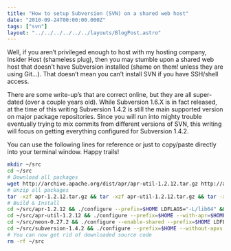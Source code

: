 ```yaml
---
title: "How to setup Subversion (SVN) on a shared web host"
date: "2010-09-24T00:00:00.000Z"
tags: ["svn"]
layout: "../../../../../../layouts/BlogPost.astro"
---
```


Well, if you aren’t privileged enough to host with my hosting company, Insider Host (shameless plug), then you may stumble upon a shared web host that doesn’t have Subversion installed (shame on them! unless they are using Git…). That doesn’t mean you can’t install SVN if you have SSH/shell access.

There are some write-up’s that are correct online, but they are all super-dated (over a couple years old). While Subversion 1.6.X is in fact released, at the time of this writing Subversion 1.4.2 is still the main supported version on major package repositories. Since you will run into mighty trouble eventually trying to mix commits from different versions of SVN, this writing will focus on getting everything configured for Subversion 1.4.2.

You can use the following lines for reference or just to copy/paste directly into your terminal window. Happy trails!

```bash
mkdir ~/src
cd ~/src
# Download all packages
wget http://archive.apache.org/dist/apr/apr-util-1.2.12.tar.gz http://archive.apache.org/dist/apr/apr-1.2.12.tar.gz http://www.webdav.org/neon/neon-0.27.2.tar.gz http://subversion.tigris.org/downloads/subversion-1.4.2.tar.gz
# Unzip all packages
tar -xzf apr-1.2.12.tar.gz && tar -xzf apr-util-1.2.12.tar.gz && tar -xzf neon-0.27.2.tar.gz && tar -xzf subversion-1.4.2.tar.gz
# Build & Install
cd ~/src/apr-1.2.12 && ./configure --prefix=$HOME LDFLAGS="-L/lib64" && make && make install
cd ~/src/apr-util-1.2.12 && ./configure --prefix=$HOME --with-apr=$HOME LDFLAGS="-L/lib64" && make && make install
cd ~/src/neon-0.27.2 && ./configure --enable-shared --prefix=$HOME LDFLAGS="-L/lib64" && make && make install
cd ~/src/subversion-1.4.2 && ./configure --prefix=$HOME --without-apxs --without-berkeley-db --with-zlib --with-ssl LDFLAGS="-L/lib64" && make && make install
# You can now get rid of downloaded source code
rm -rf ~/src
```
